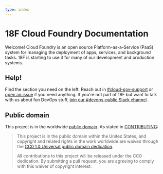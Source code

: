 ```yaml
---
type: index
---
```


# 18F Cloud Foundry Documentation

Welcome! Cloud Foundry is an open source Platform-as-a-Service (PaaS) system for managing the deployment of apps, services, and background tasks. 18F is starting to use it for many of our development and production systems.

## Help!

Find the section you need on the left. Reach out in [#cloud-gov-support](https://18f.slack.com/messages/cloud-gov-support/) or [open an issue](https://github.com/18F/cloud-foundry-notes/issues/new) if you need anything. If you're not part of 18F but want to talk with us about fun DevOps stuff, [join our #devops-public Slack channel](https://chat.18f.gov/).

## Public domain

This project is in the worldwide [public domain](https://github.com/18F/cloud-foundry-notes/blob/master/LICENSE.md). As stated in [CONTRIBUTING](https://github.com/18F/cloud-foundry-notes/blob/master/CONTRIBUTING.md):

> This project is in the public domain within the United States, and copyright and related rights in the work worldwide are waived through the [CC0 1.0 Universal public domain dedication](https://creativecommons.org/publicdomain/zero/1.0/).
>
> All contributions to this project will be released under the CC0 dedication. By submitting a pull request, you are agreeing to comply with this waiver of copyright interest.
